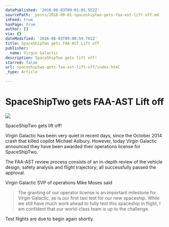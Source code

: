 ```yaml
---
datePublished: '2016-08-03T09:01:01.552Z'
sourcePath: _posts/2016-08-01-spaceshiptwo-gets-faa-ast-lift-off.md
inFeed: true
hasPage: true
author: []
via: {}
dateModified: '2016-08-03T09:00:59.701Z'
title: SpaceShipTwo gets FAA-AST Lift off
publisher:
  name: Virgin Galactic
description: SpaceShipTwo gets lift off!
starred: false
url: spaceshiptwo-gets-faa-ast-lift-off/index.html
_type: Article

---
```

# SpaceShipTwo gets FAA-AST Lift off
![](https://the-grid-user-content.s3-us-west-2.amazonaws.com/9f0f703c-3675-404e-b122-163f8aca3291.jpg)

SpaceShipTwo gets lift off!

Virgin Galactic has been very quiet in recent days, since the October 2014 crash that killed copilot Michael Aslbury. However, today Virgin Galactic announced they have been awarded their operations license for SpaceShipTwo.

The FAA-AST review process consists of an in-depth review of the vehicle design, safety analysis and flight trajectory; all successfully passed the approval.

Virgin Galactic SVP of operations Mike Moses said

> The granting of our operator license is an important milestone for Virgin Galactic, as is our first taxi test for our new spaceship. While we still have much work ahead to fully test this spaceship in flight, I am confident that our world-class team is up to the challenge.

Test flights are due to begin again shortly.